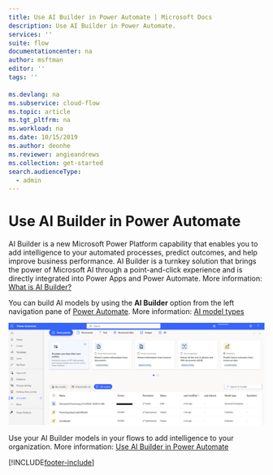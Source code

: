 ```yaml
---
title: Use AI Builder in Power Automate | Microsoft Docs
description: Use AI Builder in Power Automate.
services: ''
suite: flow
documentationcenter: na
author: msftman
editor: ''
tags: ''

ms.devlang: na
ms.subservice: cloud-flow
ms.topic: article
ms.tgt_pltfrm: na
ms.workload: na
ms.date: 10/15/2019
ms.author: deonhe
ms.reviewer: angieandrews
ms.collection: get-started
search.audienceType: 
  - admin
---
```


# Use AI Builder in Power Automate



AI Builder is a new Microsoft Power Platform capability that enables you to add intelligence to your automated processes, predict outcomes, and help improve business performance. AI Builder is a turnkey solution that brings the power of Microsoft AI through a point-and-click experience and is directly integrated into Power Apps and Power Automate. More information: [What is AI Builder?](/ai-builder/)

You can build AI models by using the **AI Builder** option from the left navigation pane of [Power Automate](https://make.powerautomate.com). More information: [AI model types](/ai-builder/model-types)

![Use AI builder in Power Automate.](./media/use-ai-builder/ai_builder.png "AI Builder in Power Automate")


Use your AI Builder models in your flows to add intelligence to your organization. More information: [Use AI Builder in Power Automate](/ai-builder/use-in-flow-overview)




[!INCLUDE[footer-include](includes/footer-banner.md)]
